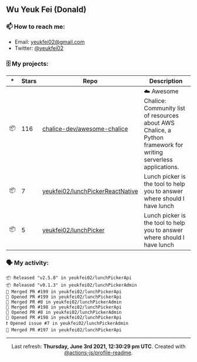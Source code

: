 ## Wu Yeuk Fei (Donald)

### 📫 How to reach me:

- Email: [yeukfei02@gmail.com](yeukfei02@gmail.com)
- Twitter: [@yeukfei02](https://twitter.com/yeukfei02)

### 🗄 My projects:

|*|Stars|Repo|Description|
|---|---|---|---|
| 📦 | 116 | [chalice-dev/awesome-chalice](https://github.com/chalice-dev/awesome-chalice) | ☁️ Awesome Chalice: Community list of resources about AWS Chalice, a Python framework for writing serverless applications. |
| 📦 | 7 | [yeukfei02/lunchPickerReactNative](https://github.com/yeukfei02/lunchPickerReactNative) | Lunch picker is the tool to help you to answer where should I have lunch |
| 📦 | 5 | [yeukfei02/lunchPicker](https://github.com/yeukfei02/lunchPicker) | Lunch picker is the tool to help you to answer where should I have lunch |

### 🗣 My activity:

```
📦 Released "v2.5.0" in yeukfei02/lunchPickerApi
📦 Released "v0.1.3" in yeukfei02/lunchPickerAdmin
🎉 Merged PR #199 in yeukfei02/lunchPickerApi
💪 Opened PR #199 in yeukfei02/lunchPickerApi
🎉 Merged PR #8 in yeukfei02/lunchPickerAdmin
🎉 Merged PR #198 in yeukfei02/lunchPickerApi
💪 Opened PR #8 in yeukfei02/lunchPickerAdmin
💪 Opened PR #198 in yeukfei02/lunchPickerApi
❗️ Opened issue #7 in yeukfei02/lunchPickerAdmin
🎉 Merged PR #197 in yeukfei02/lunchPickerApi
```

<!-- <img src="https://github-readme-stats.vercel.app/api?username=yeukfei02&show_icons=true&count_private=true&theme=radical" />

<img src="https://github-readme-stats.vercel.app/api/top-langs/?username=yeukfei02&theme=radical" /> -->

---

<p align="center">Last refresh: <b>Thursday, June 3rd 2021, 12:30:29 pm UTC</b>. Created with <a href=https://github.com/marketplace/actions/profile-readme>@actions-js/profile-readme</a>.</p>
